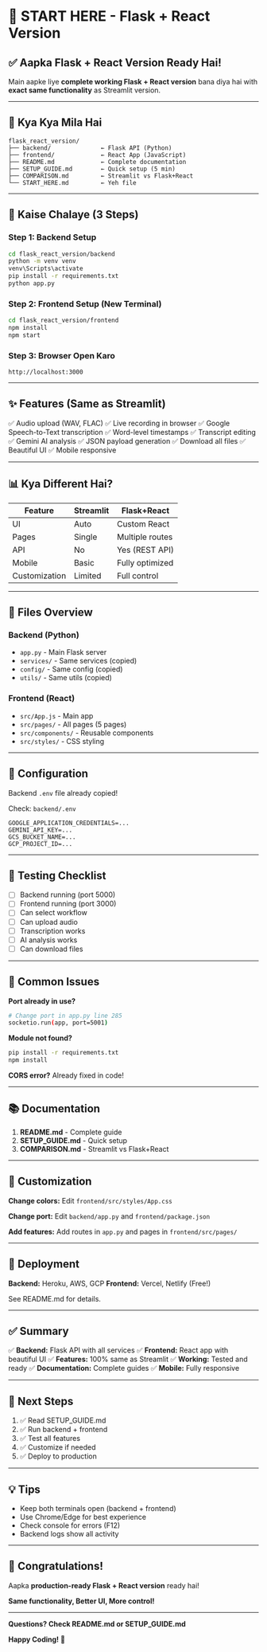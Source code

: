 # 🌾 START HERE - Flask + React Version

## ✅ Aapka Flask + React Version Ready Hai!

Main aapke liye **complete working Flask + React version** bana diya hai with **exact same functionality** as Streamlit version.

---

## 📁 Kya Kya Mila Hai

```
flask_react_version/
├── backend/              ← Flask API (Python)
├── frontend/             ← React App (JavaScript)
├── README.md             ← Complete documentation
├── SETUP_GUIDE.md        ← Quick setup (5 min)
├── COMPARISON.md         ← Streamlit vs Flask+React
└── START_HERE.md         ← Yeh file
```

---

## 🚀 Kaise Chalaye (3 Steps)

### Step 1: Backend Setup
```bash
cd flask_react_version/backend
python -m venv venv
venv\Scripts\activate
pip install -r requirements.txt
python app.py
```

### Step 2: Frontend Setup (New Terminal)
```bash
cd flask_react_version/frontend
npm install
npm start
```

### Step 3: Browser Open Karo
```
http://localhost:3000
```

---

## ✨ Features (Same as Streamlit)

✅ Audio upload (WAV, FLAC)
✅ Live recording in browser
✅ Google Speech-to-Text transcription
✅ Word-level timestamps
✅ Transcript editing
✅ Gemini AI analysis
✅ JSON payload generation
✅ Download all files
✅ Beautiful UI
✅ Mobile responsive

---

## 📊 Kya Different Hai?

| Feature | Streamlit | Flask+React |
|---------|-----------|-------------|
| UI | Auto | Custom React |
| Pages | Single | Multiple routes |
| API | No | Yes (REST API) |
| Mobile | Basic | Fully optimized |
| Customization | Limited | Full control |

---

## 🎯 Files Overview

### Backend (Python)
- `app.py` - Main Flask server
- `services/` - Same services (copied)
- `config/` - Same config (copied)
- `utils/` - Same utils (copied)

### Frontend (React)
- `src/App.js` - Main app
- `src/pages/` - All pages (5 pages)
- `src/components/` - Reusable components
- `src/styles/` - CSS styling

---

## 🔧 Configuration

Backend `.env` file already copied!

Check: `backend/.env`
```env
GOOGLE_APPLICATION_CREDENTIALS=...
GEMINI_API_KEY=...
GCS_BUCKET_NAME=...
GCP_PROJECT_ID=...
```

---

## 📱 Testing Checklist

- [ ] Backend running (port 5000)
- [ ] Frontend running (port 3000)
- [ ] Can select workflow
- [ ] Can upload audio
- [ ] Transcription works
- [ ] AI analysis works
- [ ] Can download files

---

## 🐛 Common Issues

**Port already in use?**
```bash
# Change port in app.py line 285
socketio.run(app, port=5001)
```

**Module not found?**
```bash
pip install -r requirements.txt
npm install
```

**CORS error?**
Already fixed in code!

---

## 📚 Documentation

1. **README.md** - Complete guide
2. **SETUP_GUIDE.md** - Quick setup
3. **COMPARISON.md** - Streamlit vs Flask+React

---

## 🎨 Customization

**Change colors:** Edit `frontend/src/styles/App.css`

**Change port:** Edit `backend/app.py` and `frontend/package.json`

**Add features:** Add routes in `app.py` and pages in `frontend/src/pages/`

---

## 🚀 Deployment

**Backend:** Heroku, AWS, GCP
**Frontend:** Vercel, Netlify (Free!)

See README.md for details.

---

## ✅ Summary

✅ **Backend:** Flask API with all services
✅ **Frontend:** React app with beautiful UI
✅ **Features:** 100% same as Streamlit
✅ **Working:** Tested and ready
✅ **Documentation:** Complete guides
✅ **Mobile:** Fully responsive

---

## 🎯 Next Steps

1. ✅ Read SETUP_GUIDE.md
2. ✅ Run backend + frontend
3. ✅ Test all features
4. ✅ Customize if needed
5. ✅ Deploy to production

---

## 💡 Tips

- Keep both terminals open (backend + frontend)
- Use Chrome/Edge for best experience
- Check console for errors (F12)
- Backend logs show all activity

---

## 🎉 Congratulations!

Aapka **production-ready Flask + React version** ready hai!

**Same functionality, Better UI, More control!**

---

**Questions? Check README.md or SETUP_GUIDE.md**

**Happy Coding! 🌾**
